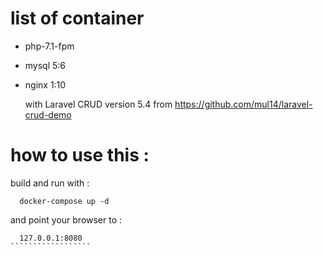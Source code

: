 # list of container
 * php-7.1-fpm
 * mysql 5:6 
 * nginx 1:10
 
    with Laravel CRUD version 5.4 from https://github.com/mul14/laravel-crud-demo
# how to use this :
build and run with :
``````````````
  docker-compose up -d 
``````````````
 and point your browser to :
```````````````````
  127.0.0.1:8080
``````````````````
